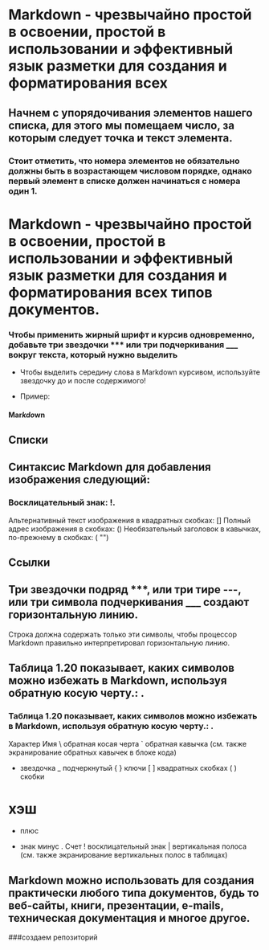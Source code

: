  # Markdown - чрезвычайно простой в освоении, простой в использовании и эффективный язык разметки для создания и форматирования всех 
  
 ## Начнем с упорядочивания элементов нашего списка, для этого мы помещаем число, за которым следует точка и текст элемента.

### Стоит отметить, что номера элементов не обязательно должны быть в возрастающем числовом порядке, однако первый элемент в списке должен начинаться с номера один 1.
 # Markdown - чрезвычайно простой в освоении, простой в использовании и эффективный язык разметки для создания и форматирования всех типов документов.

 ### Чтобы применить жирный шрифт и курсив одновременно, добавьте три звездочки *** или три подчеркивания ___ вокруг текста, который нужно выделить
 * Чтобы выделить середину слова в Markdown курсивом, используйте звездочку до и после содержимого!

* Пример:

#### Mar*kdo*wn
 ## Списки

 ## Синтаксис Markdown для добавления изображения следующий:
### Восклицательный знак: !.
Альтернативный текст изображения в квадратных скобках: []
Полный адрес изображения в скобках: ()
Необязательный заголовок в кавычках, по-прежнему в скобках: ( "")

 ## Ссылки
 
 ## Три звездочки подряд ***, или три тире ---, или три символа подчеркивания ___ создают горизонтальную линию.

Строка должна содержать только эти символы, чтобы процессор Markdown правильно интерпретировал горизонтальную линию.

 ## Таблица 1.20 показывает, каких символов можно избежать в Markdown, используя обратную косую черту.: \.

### Таблица 1.20 показывает, каких символов можно избежать в Markdown, используя обратную косую черту.: \.

Характер	Имя
\	обратная косая черта
`	обратная кавычка (см. также экранирование обратных кавычек в блоке кода)
*	звездочка
_	подчеркнутый
{ }	ключи
[ ]	квадратных скобках
( )	скобки
#	хэш
+	плюс
-	знак минус
.	Счет
!	восклицательный знак
|	вертикальная полоса (см. также экранирование вертикальных полос в таблицах)

 ## Markdown можно использовать для создания практически любого типа документов, будь то веб-сайты, книги, презентации, e-mails, техническая документация и многое другое.

 ###создаем репозиторий